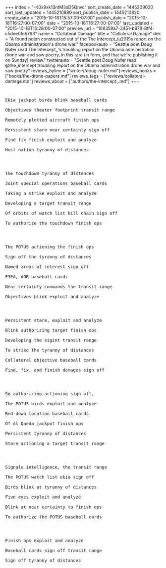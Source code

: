 +++
index = "-K0x9xk13ntM3xD5Qnvc"
sort_create_date = 1445209020
sort_last_updated = 1445210880
sort_publish_date = 1445210820
create_date = "2015-10-18T15:57:00-07:00"
publish_date = "2015-10-18T16:27:00-07:00"
date = "2015-10-18T16:27:00-07:00"
last_updated = "2015-10-18T16:28:00-07:00"
preview_url = "109359a7-3451-b978-8ff4-c5dee0fe5793"
name = "Collateral Damage"
title = "Collateral Damage"
dek = "A found poem constructed out of the  The Intercept_\u2019s report on the Obama administration's drone war."
facebookauto = "Seattle poet Doug Nufer read The Intercept_'s troubling report on the Obama administration drone war and saw poetry, in this rare (in form, and that we're publishing it on Sunday) review."
twitterauto = "Seattle poet Doug Nufer read @the_intercept troubling report on the Obama administration drone war and saw poetry"
reviews_byline = ["writers/doug-nufer.md"]
reviews_books = ["books/the-drone-papers.md"]
reviews_tags = ["reviews/collateral-damage.md"]
reviews_about = ["authors/the-intercept_.md"]
+++

<div class="review-note">
<div class="note-poem">
<div class="poem">
<pre>
<p>
Ekia jackpot birds blink baseball cards<br> 
Objectives theater footprint transit range<br>
Remotely plotted aircraft finish ops<br>
Persistent stare near certainty sign off<br> 
Find fix finish exploit and analyze<br>
Host nation tyranny of distances
</p>
<p>
The touchdown tyranny of distances<br> 
Joint special operations baseball cards<br>
Taking a strike exploit and analyze<br>
Developing a target transit range<br>
Of orbits of watch list kill chain sign off<br>
To authorize the touchdown finish ops
</p>
<p>
The POTUS actioning the finish ops<br>
Sign off the tyranny of distances<br>
Named areas of interest sign off <br>
F3EA, AOR baseball cards<br>
Near certainty commands the transit range <br>
Objectives blink exploit and analyze
</p>
<p>
Persistent stare, exploit and analyze <br>
Blink authorizing target finish ops<br> 
Developing the sigint transit range <br>
To strike the tyranny of distances<br> 
Collateral objective baseball cards <br>
Find, fix, and finish damages sign off
</p>
<p>
So authorizing actioning sign off,<br>
The POTUS birds exploit and analyze <br>
Bed-down location baseball cards<br>
Of Al Qaeda jackpot finish ops <br>
Persistent tyranny of distances<br>
Stare actioning a target transit range
</p>
<p>
Signals intelligence, the transit range<br> 
The POTUS watch list ekia sign off <br>
Birds blink at tyranny of distances<br> 
Five eyes exploit and analyze<br>
Blink at near certainty to finish ops<br>
To authorize the POTUS baseball cards
</p>
<p>
Finish ops exploit and analyze<br> 
Baseball cards sign off transit range <br>
Sign off tyranny of distances
</p>
</pre>
</div>
</div>
</div>